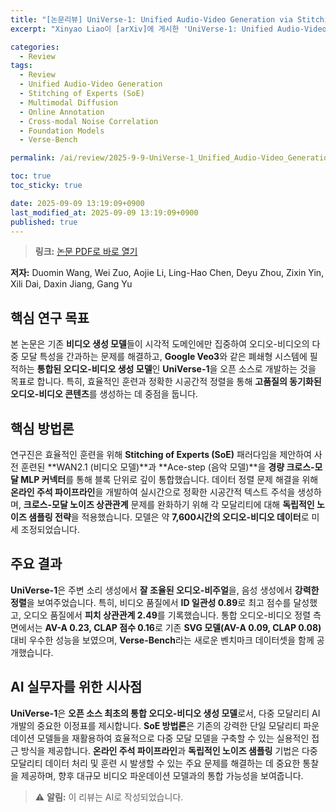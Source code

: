 ```yaml
---
title: "[논문리뷰] UniVerse-1: Unified Audio-Video Generation via Stitching of Experts"
excerpt: "Xinyao Liao이 [arXiv]에 게시한 'UniVerse-1: Unified Audio-Video Generation via Stitching of Experts' 논문에 대한 자세한 리뷰입니다."

categories:
  - Review
tags:
  - Review
  - Unified Audio-Video Generation
  - Stitching of Experts (SoE)
  - Multimodal Diffusion
  - Online Annotation
  - Cross-modal Noise Correlation
  - Foundation Models
  - Verse-Bench

permalink: /ai/review/2025-9-9-UniVerse-1_Unified_Audio-Video_Generation_via_Stitching_of_Experts/

toc: true
toc_sticky: true

date: 2025-09-09 13:19:09+0900
last_modified_at: 2025-09-09 13:19:09+0900
published: true
---
```

> **링크:** [논문 PDF로 바로 열기](https://arxiv.org/abs/2509.06155)

**저자:** Duomin Wang, Wei Zuo, Aojie Li, Ling-Hao Chen, Deyu Zhou, Zixin Yin, Xili Dai, Daxin Jiang, Gang Yu



## 핵심 연구 목표
본 논문은 기존 **비디오 생성 모델**들이 시각적 도메인에만 집중하여 오디오-비디오의 다중 모달 특성을 간과하는 문제를 해결하고, **Google Veo3**와 같은 폐쇄형 시스템에 필적하는 **통합된 오디오-비디오 생성 모델**인 **UniVerse-1**을 오픈 소스로 개발하는 것을 목표로 합니다. 특히, 효율적인 훈련과 정확한 시공간적 정렬을 통해 **고품질의 동기화된 오디오-비디오 콘텐츠**를 생성하는 데 중점을 둡니다.

## 핵심 방법론
연구진은 효율적인 훈련을 위해 **Stitching of Experts (SoE)** 패러다임을 제안하여 사전 훈련된 **WAN2.1 (비디오 모델)**과 **Ace-step (음악 모델)**을 **경량 크로스-모달 MLP 커넥터**를 통해 블록 단위로 깊이 통합했습니다. 데이터 정렬 문제 해결을 위해 **온라인 주석 파이프라인**을 개발하여 실시간으로 정확한 시공간적 텍스트 주석을 생성하며, **크로스-모달 노이즈 상관관계** 문제를 완화하기 위해 각 모달리티에 대해 **독립적인 노이즈 샘플링 전략**을 적용했습니다. 모델은 약 **7,600시간의 오디오-비디오 데이터**로 미세 조정되었습니다.

## 주요 결과
**UniVerse-1**은 주변 소리 생성에서 **잘 조율된 오디오-비주얼**을, 음성 생성에서 **강력한 정렬**을 보여주었습니다. 특히, 비디오 품질에서 **ID 일관성 0.89**로 최고 점수를 달성했고, 오디오 품질에서 **피치 상관관계 2.49**를 기록했습니다. 통합 오디오-비디오 정렬 측면에서는 **AV-A 0.23, CLAP 점수 0.16**로 기존 **SVG 모델(AV-A 0.09, CLAP 0.08)** 대비 우수한 성능을 보였으며, **Verse-Bench**라는 새로운 벤치마크 데이터셋을 함께 공개했습니다.

## AI 실무자를 위한 시사점
**UniVerse-1**은 **오픈 소스 최초의 통합 오디오-비디오 생성 모델**로서, 다중 모달리티 AI 개발의 중요한 이정표를 제시합니다. **SoE 방법론**은 기존의 강력한 단일 모달리티 파운데이션 모델들을 재활용하여 효율적으로 다중 모달 모델을 구축할 수 있는 실용적인 접근 방식을 제공합니다. **온라인 주석 파이프라인**과 **독립적인 노이즈 샘플링** 기법은 다중 모달리티 데이터 처리 및 훈련 시 발생할 수 있는 주요 문제를 해결하는 데 중요한 통찰을 제공하며, 향후 대규모 비디오 파운데이션 모델과의 통합 가능성을 보여줍니다.

> ⚠️ **알림:** 이 리뷰는 AI로 작성되었습니다.